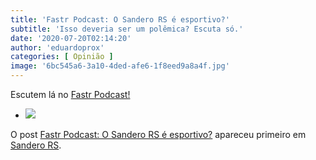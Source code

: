 ```yaml
---
title: 'Fastr Podcast: O Sandero RS é esportivo?'
subtitle: 'Isso deveria ser um polêmica? Escuta só.'
date: '2020-07-20T02:14:20'
author: 'eduardoprox'
categories: [ Opinião ]
image: '6bc545a6-3a10-4ded-afe6-1f8eed9a8a4f.jpg'
---
```


Escutem lá no [Fastr Podcast!](https://www.fastr.com.br/home/episode/353a6ff6/direto-do-paddock-01-sandero-rs-o-esportivo-brasileiro)


* ![](https://sanderors.com/wp-content/uploads/2020/07/6bc545a6-3a10-4ded-afe6-1f8eed9a8a4f-1024x1024.jpg)


O post [Fastr Podcast: O Sandero RS é esportivo?](https://sanderors.com/fastr-podcast-o-sandero-rs-e-esportivo/) apareceu primeiro em [Sandero RS](https://sanderors.com).

